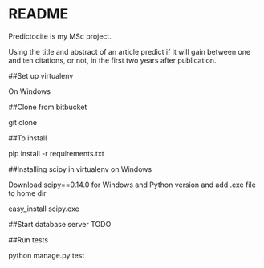 # README #

Predictocite is my MSc project.

Using the title and abstract of an article predict if it will gain between one and ten citations, or not, in the first two years after publication. 


##Set up virtualenv

On Windows


##Clone from bitbucket

git clone

##To install

pip install -r requirements.txt

##Installing scipy in virtualenv on Windows

Download scipy==0.14.0 for Windows and Python version and add .exe file to home dir

easy_install scipy.exe


##Start database server
TODO

##Run tests

python manage.py test